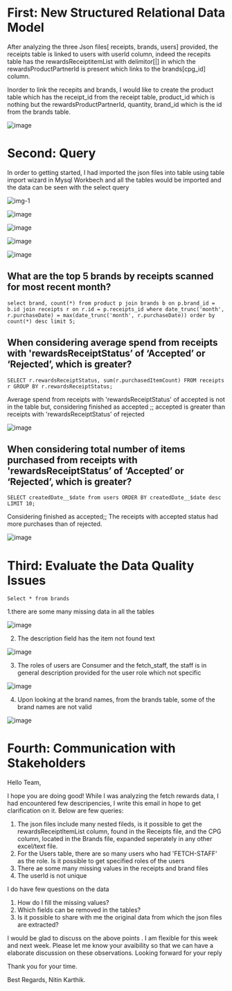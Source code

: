 # First: New Structured Relational Data Model

After analyzing the three Json files[ receipts, brands, users] provided, the receipts table is linked to users with userId column, indeed the recepits table has the rewardsReceiptitemList with delimitor[|] in which the rewardsProductPartnerId is present which links to the brands[cpg_id] column.

Inorder to link the recepits and brands, I would like to create the product table which has the receipt_id from the receipt table, product_id which is nothing but the rewardsProductPartnerId, quantity, brand_id which is the id from the brands table.




![image](https://user-images.githubusercontent.com/22611282/178987292-3d6cab64-e25c-418b-9d6b-9308265dcbc9.png)


# Second: Query

In order to getting started, I had imported the json files into table using table import wizard in Mysql Workbech and all the tables would be imported and the data can be seen with the select query



![img-1](https://user-images.githubusercontent.com/22611282/178990611-c890d987-2e45-4b48-b292-cf67768f2646.jpg)


![image](https://user-images.githubusercontent.com/22611282/178990926-8223689a-aff7-4a37-a689-343cc37f2e5b.png)

![image](https://user-images.githubusercontent.com/22611282/178991096-4bfab257-ac5d-4f80-9b3a-3b27414f4255.png)

![image](https://user-images.githubusercontent.com/22611282/178991241-b827dc75-2988-4a8d-8a84-329152b6966e.png)

![image](https://user-images.githubusercontent.com/22611282/178991306-208b1d5b-d095-4b8b-90f5-7d414f93dd1d.png)




## What are the top 5 brands by receipts scanned for most recent month?

```select brand, count(*) from product p join brands b on p.brand_id = b.id join receipts r on r.id = p.receipts_id where date_trunc('month', r.purchaseDate) = max(date_trunc('month', r.purchaseDate)) order by count(*) desc limit 5;```

## When considering average spend from receipts with 'rewardsReceiptStatus’ of ‘Accepted’ or ‘Rejected’, which is greater?

``` SELECT r.rewardsReceiptStatus, sum(r.purchasedItemCount) FROM receipts r GROUP BY r.rewardsReceiptStatus; ```

Average spend from receipts with 'rewardsReceiptStatus' of accepted is not in the table but, considering finished as accepted ;; accepted is greater than receipts with 'rewardsReceiptStatus' of rejected


![image](https://user-images.githubusercontent.com/22611282/178994516-8337d9dd-edce-4179-a288-14d77ace4ee1.png)




## When considering total number of items purchased from receipts with 'rewardsReceiptStatus’ of ‘Accepted’ or ‘Rejected’, which is greater?

``` SELECT createdDate__$date from users ORDER BY createdDate__$date desc LIMIT 10; ```

Considering finished as accepted;; The receipts with accepted status had more purchases than of rejected.

![image](https://user-images.githubusercontent.com/22611282/178995848-dea7d1ff-8095-4e98-8556-7eefc2697815.png)


# Third: Evaluate the Data Quality Issues

``` Select * from brands ```

1.there are some many missing data in all the tables

![image](https://user-images.githubusercontent.com/22611282/178997316-6a5c3308-3ed8-46f9-a61b-f0474a208035.png)

2. The description field has the item not found text

![image](https://user-images.githubusercontent.com/22611282/178998469-d5f4ad68-cf25-4755-aaf7-23d9b55a1bbf.png)

3. The roles of users are Consumer and the fetch_staff, the staff is in general description provided for the user role which not specific

![image](https://user-images.githubusercontent.com/22611282/178999354-197b866b-0292-4fd5-9123-62ce4e48665d.png)

4. Upon looking at the brand names, from the brands table, some of the brand names are not valid

![image](https://user-images.githubusercontent.com/22611282/179000086-c520c18c-919c-4a5d-859d-55686f47dce9.png)

# Fourth: Communication with Stakeholders

Hello Team,

I hope you are doing good! While I was analyzing the fetch rewards data, I had encountered few descripencies, I write this email in hope to get clarification on it. Below are few queries:

1. The json files include many nested fileds, is it possible to get the rewardsReceiptItemList column, found in the Receipts file, and the CPG column, located in the Brands file, expanded seperately in any other excel/text file.
2. For the Users table, there are so many users who had 'FETCH-STAFF' as the role. Is it possible to get specified roles of the users
3. There ae some many missing values in the receipts and brand files
4. The userId is not unique

I do have few questions on the data
1. How do I fill the missing values?
2. Which fields can be removed in the tables?
3. Is it possible to share with me the original data from which the json files are extracted?

I would be glad to discuss on the above points . I am flexible for this week and next week. Please let me know your avaibility so that we can have a elaborate discussion on these observations. Looking forward for your reply

Thank you for your time.

Best Regards,
Nitin Karthik.
